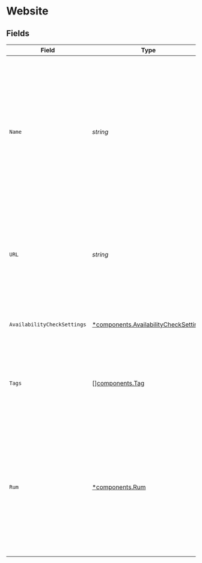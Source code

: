# Website


## Fields

| Field                                                                                                                                                                                                                   | Type                                                                                                                                                                                                                    | Required                                                                                                                                                                                                                | Description                                                                                                                                                                                                             |
| ----------------------------------------------------------------------------------------------------------------------------------------------------------------------------------------------------------------------- | ----------------------------------------------------------------------------------------------------------------------------------------------------------------------------------------------------------------------- | ----------------------------------------------------------------------------------------------------------------------------------------------------------------------------------------------------------------------- | ----------------------------------------------------------------------------------------------------------------------------------------------------------------------------------------------------------------------- |
| `Name`                                                                                                                                                                                                                  | *string*                                                                                                                                                                                                                | :heavy_check_mark:                                                                                                                                                                                                      | Name of the website, which must be unique within the organization. The website must also not contain any control characters, any white space other than space (U+0020), or any consecutive, leading or trailing spaces. |
| `URL`                                                                                                                                                                                                                   | *string*                                                                                                                                                                                                                | :heavy_check_mark:                                                                                                                                                                                                      | URL of the website. Must be a valid URL with no leading or trailing white space. Must not contain invalid port number (>65535).                                                                                         |
| `AvailabilityCheckSettings`                                                                                                                                                                                             | [*components.AvailabilityCheckSettings](../../models/components/availabilitychecksettings.md)                                                                                                                           | :heavy_minus_sign:                                                                                                                                                                                                      | Use this field to configure availability tests for the website.                                                                                                                                                         |
| `Tags`                                                                                                                                                                                                                  | [][components.Tag](../../models/components/tag.md)                                                                                                                                                                      | :heavy_minus_sign:                                                                                                                                                                                                      | Entity tags. Tag is a key-value pair, where there may be only single tag value for the same key.                                                                                                                        |
| `Rum`                                                                                                                                                                                                                   | [*components.Rum](../../models/components/rum.md)                                                                                                                                                                       | :heavy_minus_sign:                                                                                                                                                                                                      |     Use this field to configure real user monitoring (RUM) for the website.<br/>    You are required to configure at least availability monitoring or real user monitoring to be able to create website.                |